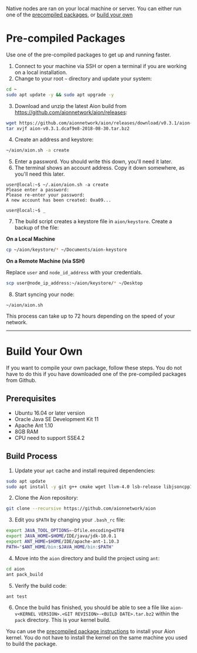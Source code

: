 Native nodes are ran on your local machine or server. You can either run one of the [precompiled packages](#section-precompiled-packages), or [build your own](#section-build-your-own)

# Pre-compiled Packages

Use one of the pre-compiled packages to get up and running faster.

1. Connect to your machine via SSH or open a terminal if you are working on a local installation.
2. Change to your root `~` directory and update your system: 

```bash
cd ~
sudo apt update -y && sudo apt upgrade -y
```

3. Download and unzip the latest Aion build from https://github.com/aionnetwork/aion/releases: 

```bash
wget https://github.com/aionnetwork/aion/releases/download/v0.3.1/aion-v0.3.1.dcaf9e8-2018-08-30.tar.bz2
tar xvjf aion-v0.3.1.dcaf9e8-2018-08-30.tar.bz2
```

4. Create an address and keystore:

```bash
~/aion/aion.sh -a create
```

5. Enter a password. You should write this down, you'll need it later.
6. The terminal shows an account address. Copy it down somewhere, as you'll need this later.

```
user@local:~$ ~/.aion/aion.sh -a create
Please enter a password:
Please re-enter your password:
A new account has been created: 0xa09...

user@local:~$ _
```

7. The build script creates a keystore file in `aion/keystore`. Create a backup of the file:

**On a Local Machine**

```bash
cp ~/aion/keystore/* ~/Documents/aion-keystore 
```

**On a Remote Machine (via SSH)**

Replace `user` and `node_id_address` with your credentials.

```bash
scp user@node_ip_address:~/aion/keystore/* ~/Desktop
```

8. Start syncing your node:

```
~/aion/aion.sh
```

This process can take up to 72 hours depending on the speed of your network.

---

# Build Your Own

If you want to compile your own package, follow these steps. You do not have to do this if you have downloaded one of the pre-compiled packages from Github.

## Prerequisites

- Ubuntu 16.04 or later version
- Oracle Java SE Development Kit 11
- Apache Ant 1.10
- 8GB RAM
- CPU need to support SSE4.2

## Build Process

1. Update your `apt` cache and install required dependencies:

```bash
sudo apt update
sudo apt install -y git g++ cmake wget llvm-4.0 lsb-release libjsoncpp1 libjsoncpp-dev libboost1.58-all-dev libzmq5 libstdc++6 libgcc1 libpgm-5.2-0
```

2. Clone the Aion repository:

```bash
git clone --recursive https://github.com/aionnetwork/aion 
```

3. Edit you `$PATH` by changing your `.bash_rc` file:

```bash
export JAVA_TOOL_OPTIONS=-Dfile.encoding=UTF8
export JAVA_HOME=$HOME/IDE/java/jdk-10.0.1
export ANT_HOME=$HOME/IDE/apache-ant-1.10.3
PATH="$ANT_HOME/bin:$JAVA_HOME/bin:$PATH"
```

4. Move into the `aion` directory and build the project using `ant`:

```bash
cd aion
ant pack_build
```

5. Verify the build code:

```bash
ant test
```

6. Once the build has finished, you should be able to see a file like `aion-v<KERNEL VERSION>.<GIT REVISION>-<BUILD DATE>.tar.bz2` within the `pack` directory. This is your kernel build. 

You can use the [precompiled package instructions](#section-precompiled-packages) to install your Aion kernel. You do not have to install the kernel on the same machine you used to build the package.